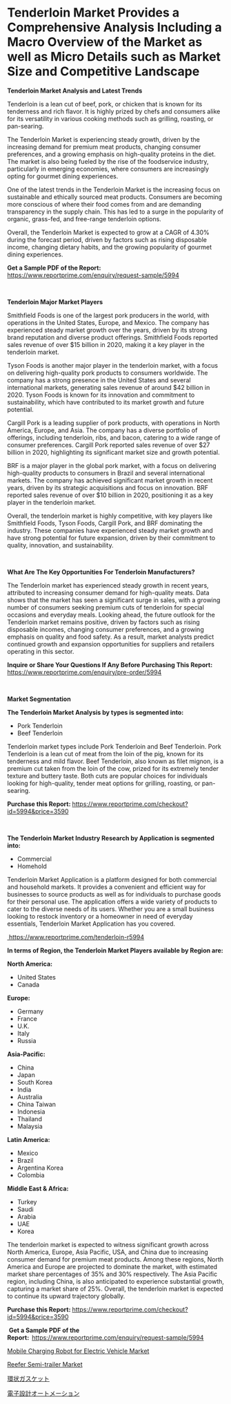 <p><h1>Tenderloin Market Provides a Comprehensive Analysis Including a Macro Overview of the Market as well as Micro Details such as Market Size and Competitive Landscape</h1></p><p><strong>Tenderloin Market Analysis and Latest Trends</strong></p>
<p><p>Tenderloin is a lean cut of beef, pork, or chicken that is known for its tenderness and rich flavor. It is highly prized by chefs and consumers alike for its versatility in various cooking methods such as grilling, roasting, or pan-searing.</p><p>The Tenderloin Market is experiencing steady growth, driven by the increasing demand for premium meat products, changing consumer preferences, and a growing emphasis on high-quality proteins in the diet. The market is also being fueled by the rise of the foodservice industry, particularly in emerging economies, where consumers are increasingly opting for gourmet dining experiences.</p><p>One of the latest trends in the Tenderloin Market is the increasing focus on sustainable and ethically sourced meat products. Consumers are becoming more conscious of where their food comes from and are demanding transparency in the supply chain. This has led to a surge in the popularity of organic, grass-fed, and free-range tenderloin options.</p><p>Overall, the Tenderloin Market is expected to grow at a CAGR of 4.30% during the forecast period, driven by factors such as rising disposable income, changing dietary habits, and the growing popularity of gourmet dining experiences.</p></p>
<p><strong>Get a Sample PDF of the Report:&nbsp;</strong> <a href="https://www.reportprime.com/enquiry/request-sample/5994">https://www.reportprime.com/enquiry/request-sample/5994</a></p>
<p>&nbsp;</p>
<p><strong>Tenderloin Major Market Players</strong></p>
<p><p>Smithfield Foods is one of the largest pork producers in the world, with operations in the United States, Europe, and Mexico. The company has experienced steady market growth over the years, driven by its strong brand reputation and diverse product offerings. Smithfield Foods reported sales revenue of over $15 billion in 2020, making it a key player in the tenderloin market.</p><p>Tyson Foods is another major player in the tenderloin market, with a focus on delivering high-quality pork products to consumers worldwide. The company has a strong presence in the United States and several international markets, generating sales revenue of around $42 billion in 2020. Tyson Foods is known for its innovation and commitment to sustainability, which have contributed to its market growth and future potential.</p><p>Cargill Pork is a leading supplier of pork products, with operations in North America, Europe, and Asia. The company has a diverse portfolio of offerings, including tenderloin, ribs, and bacon, catering to a wide range of consumer preferences. Cargill Pork reported sales revenue of over $27 billion in 2020, highlighting its significant market size and growth potential.</p><p>BRF is a major player in the global pork market, with a focus on delivering high-quality products to consumers in Brazil and several international markets. The company has achieved significant market growth in recent years, driven by its strategic acquisitions and focus on innovation. BRF reported sales revenue of over $10 billion in 2020, positioning it as a key player in the tenderloin market.</p><p>Overall, the tenderloin market is highly competitive, with key players like Smithfield Foods, Tyson Foods, Cargill Pork, and BRF dominating the industry. These companies have experienced steady market growth and have strong potential for future expansion, driven by their commitment to quality, innovation, and sustainability.</p></p>
<p>&nbsp;</p>
<p><strong>What Are The Key Opportunities For Tenderloin Manufacturers?</strong></p>
<p><p>The Tenderloin market has experienced steady growth in recent years, attributed to increasing consumer demand for high-quality meats. Data shows that the market has seen a significant surge in sales, with a growing number of consumers seeking premium cuts of tenderloin for special occasions and everyday meals. Looking ahead, the future outlook for the Tenderloin market remains positive, driven by factors such as rising disposable incomes, changing consumer preferences, and a growing emphasis on quality and food safety. As a result, market analysts predict continued growth and expansion opportunities for suppliers and retailers operating in this sector.</p></p>
<p><strong>Inquire or Share Your Questions If Any Before Purchasing This Report:</strong> <a href="https://www.reportprime.com/enquiry/pre-order/5994">https://www.reportprime.com/enquiry/pre-order/5994</a></p>
<p>&nbsp;</p>
<p><strong>Market Segmentation</strong></p>
<p><strong>The Tenderloin Market Analysis by types is segmented into:</strong></p>
<p><ul><li>Pork Tenderloin</li><li>Beef Tenderloin</li></ul></p>
<p><p>Tenderloin market types include Pork Tenderloin and Beef Tenderloin. Pork Tenderloin is a lean cut of meat from the loin of the pig, known for its tenderness and mild flavor. Beef Tenderloin, also known as filet mignon, is a premium cut taken from the loin of the cow, prized for its extremely tender texture and buttery taste. Both cuts are popular choices for individuals looking for high-quality, tender meat options for grilling, roasting, or pan-searing.</p></p>
<p><strong>Purchase this Report:&nbsp;</strong><a href="https://www.reportprime.com/checkout?id=5994&price=3590">https://www.reportprime.com/checkout?id=5994&price=3590</a></p>
<p>&nbsp;</p>
<p><strong>The Tenderloin Market Industry Research by Application is segmented into:</strong></p>
<p><ul><li>Commercial</li><li>Homehold</li></ul></p>
<p><p>Tenderloin Market Application is a platform designed for both commercial and household markets. It provides a convenient and efficient way for businesses to source products as well as for individuals to purchase goods for their personal use. The application offers a wide variety of products to cater to the diverse needs of its users. Whether you are a small business looking to restock inventory or a homeowner in need of everyday essentials, Tenderloin Market Application has you covered.</p></p>
<p><a href="https://www.reportprime.com/tenderloin-r5994">&nbsp;https://www.reportprime.com/tenderloin-r5994</a></p>
<p><strong>In terms of Region, the Tenderloin Market Players available by Region are:</strong></p>
<p>
    <p> <strong> North America: </strong>
        <ul>
            <li>United States</li>
            <li>Canada</li>
        </ul>
        </p> 
    <p> <strong> Europe: </strong>
        <ul>
            <li>Germany</li>
            <li>France</li>
            <li>U.K.</li>
            <li>Italy</li>
            <li>Russia</li>
        </ul>
        </p> 
    <p> <strong> Asia-Pacific: </strong>
        <ul>
            <li>China</li>
            <li>Japan</li>
            <li>South Korea</li>
            <li>India</li>
            <li>Australia</li>
            <li>China Taiwan</li>
            <li>Indonesia</li>
            <li>Thailand</li>
            <li>Malaysia</li>
        </ul>
        </p> 
    <p> <strong> Latin America: </strong>
        <ul>
            <li>Mexico</li>
            <li>Brazil</li>
            <li>Argentina Korea</li>
            <li>Colombia</li>
        </ul>
        </p> 
    <p> <strong> Middle East & Africa: </strong>
        <ul>
            <li>Turkey</li>
            <li>Saudi</li>
            <li>Arabia</li>
            <li>UAE</li>
            <li>Korea</li>
        </ul>
    </p>
    </p>
<p><p>The tenderloin market is expected to witness significant growth across North America, Europe, Asia Pacific, USA, and China due to increasing consumer demand for premium meat products. Among these regions, North America and Europe are projected to dominate the market, with estimated market share percentages of 35% and 30% respectively. The Asia Pacific region, including China, is also anticipated to experience substantial growth, capturing a market share of 25%. Overall, the tenderloin market is expected to continue its upward trajectory globally.</p></p>
<p><strong>Purchase this Report: </strong><a href="https://www.reportprime.com/checkout?id=5994&price=3590">https://www.reportprime.com/checkout?id=5994&price=3590</a></p>
<p>&nbsp;<strong>Get a Sample PDF of the Report:&nbsp;&nbsp;</strong><a href="https://www.reportprime.com/enquiry/request-sample/5994">https://www.reportprime.com/enquiry/request-sample/5994</a></p>
<p><strong></strong></p>
<p><p><a href="https://issuu.com/reportprime-2/docs/mobile-charging-robot-for-electric-vehicle-market-">Mobile Charging Robot for Electric Vehicle Market</a></p><p><a href="https://issuu.com/reportprime-2/docs/reefer-semi-trailer-market-size-2030.pptx">Reefer Semi-trailer Market</a></p><p><a href="https://github.com/pepo3k/Market-Research-Report-List-1/blob/main/194192117769.md">環状ガスケット</a></p><p><a href="https://github.com/nemesis2824/Market-Research-Report-List-1/blob/main/840416217770.md">電子設計オートメーション</a></p></p>